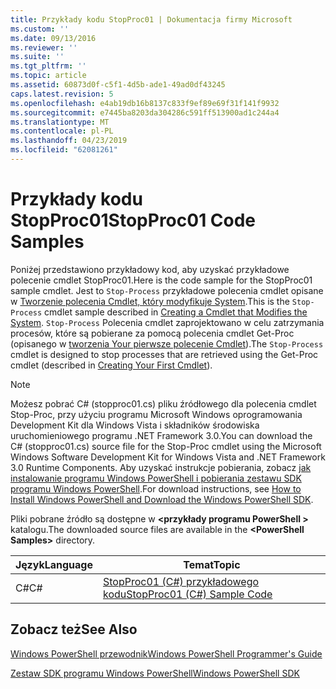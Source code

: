 ```yaml
---
title: Przykłady kodu StopProc01 | Dokumentacja firmy Microsoft
ms.custom: ''
ms.date: 09/13/2016
ms.reviewer: ''
ms.suite: ''
ms.tgt_pltfrm: ''
ms.topic: article
ms.assetid: 60873d0f-c5f1-4d5b-ade1-49ad0df43245
caps.latest.revision: 5
ms.openlocfilehash: e4ab19db16b8137c833f9ef89e69f31f141f9932
ms.sourcegitcommit: e7445ba8203da304286c591ff513900ad1c244a4
ms.translationtype: MT
ms.contentlocale: pl-PL
ms.lasthandoff: 04/23/2019
ms.locfileid: "62081261"
---
```

# <a name="stopproc01-code-samples"></a><span data-ttu-id="82432-102">Przykłady kodu StopProc01</span><span class="sxs-lookup"><span data-stu-id="82432-102">StopProc01 Code Samples</span></span>

<span data-ttu-id="82432-103">Poniżej przedstawiono przykładowy kod, aby uzyskać przykładowe polecenie cmdlet StopProc01.</span><span class="sxs-lookup"><span data-stu-id="82432-103">Here is the code sample for the StopProc01 sample cmdlet.</span></span> <span data-ttu-id="82432-104">Jest to `Stop-Process` przykładowe polecenia cmdlet opisane w [Tworzenie polecenia Cmdlet, który modyfikuje System](../cmdlet/creating-a-cmdlet-that-modifies-the-system.md).</span><span class="sxs-lookup"><span data-stu-id="82432-104">This is the `Stop-Process` cmdlet sample described in [Creating a Cmdlet that Modifies the System](../cmdlet/creating-a-cmdlet-that-modifies-the-system.md).</span></span> <span data-ttu-id="82432-105">`Stop-Process` Polecenia cmdlet zaprojektowano w celu zatrzymania procesów, które są pobierane za pomocą polecenia cmdlet Get-Proc (opisanego w [tworzenia Your pierwsze polecenie Cmdlet](../cmdlet/creating-a-cmdlet-without-parameters.md)).</span><span class="sxs-lookup"><span data-stu-id="82432-105">The `Stop-Process` cmdlet is designed to stop processes that are retrieved using the Get-Proc cmdlet (described in [Creating Your First Cmdlet](../cmdlet/creating-a-cmdlet-without-parameters.md)).</span></span>

> [!NOTE]
> <span data-ttu-id="82432-106">Możesz pobrać C# (stopproc01.cs) pliku źródłowego dla polecenia cmdlet Stop-Proc, przy użyciu programu Microsoft Windows oprogramowania Development Kit dla Windows Vista i składników środowiska uruchomieniowego programu .NET Framework 3.0.</span><span class="sxs-lookup"><span data-stu-id="82432-106">You can download the C# (stopproc01.cs) source file for the Stop-Proc cmdlet using the Microsoft Windows Software Development Kit for Windows Vista and .NET Framework 3.0 Runtime Components.</span></span> <span data-ttu-id="82432-107">Aby uzyskać instrukcje pobierania, zobacz [jak instalowanie programu Windows PowerShell i pobierania zestawu SDK programu Windows PowerShell](/powershell/developer/installing-the-windows-powershell-sdk).</span><span class="sxs-lookup"><span data-stu-id="82432-107">For download instructions, see [How to Install Windows PowerShell and Download the Windows PowerShell SDK](/powershell/developer/installing-the-windows-powershell-sdk).</span></span>
>
> <span data-ttu-id="82432-108">Pliki pobrane źródło są dostępne w  **\<przykłady programu PowerShell >** katalogu.</span><span class="sxs-lookup"><span data-stu-id="82432-108">The downloaded source files are available in the **\<PowerShell Samples>** directory.</span></span>

|<span data-ttu-id="82432-109">Język</span><span class="sxs-lookup"><span data-stu-id="82432-109">Language</span></span>|<span data-ttu-id="82432-110">Temat</span><span class="sxs-lookup"><span data-stu-id="82432-110">Topic</span></span>|
|--------------|-----------|
|<span data-ttu-id="82432-111">C#</span><span class="sxs-lookup"><span data-stu-id="82432-111">C#</span></span>|[<span data-ttu-id="82432-112">StopProc01 (C#) przykładowego kodu</span><span class="sxs-lookup"><span data-stu-id="82432-112">StopProc01 (C#) Sample Code</span></span>](./stopproc01-csharp-sample-code.md)|

## <a name="see-also"></a><span data-ttu-id="82432-113">Zobacz też</span><span class="sxs-lookup"><span data-stu-id="82432-113">See Also</span></span>

[<span data-ttu-id="82432-114">Windows PowerShell przewodnik</span><span class="sxs-lookup"><span data-stu-id="82432-114">Windows PowerShell Programmer's Guide</span></span>](./windows-powershell-programmer-s-guide.md)

[<span data-ttu-id="82432-115">Zestaw SDK programu Windows PowerShell</span><span class="sxs-lookup"><span data-stu-id="82432-115">Windows PowerShell SDK</span></span>](../windows-powershell-reference.md)